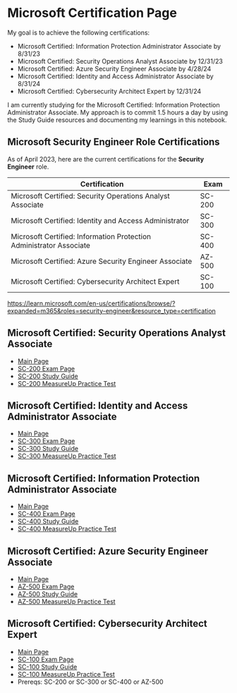 # Microsoft Certification Page
My goal is to achieve the following certifications:
- Microsoft Certified: Information Protection Administrator Associate by 8/31/23
- Microsoft Certified: Security Operations Analyst Associate by 12/31/23
- Microsoft Certified: Azure Security Engineer Associate by 4/28/24
- Microsoft Certified: Identity and Access Administrator Associate by 8/31/24
- Microsoft Certified: Cybersecurity Architect Expert by 12/31/24

I am currently studying for the Microsoft Certified: Information Protection Administrator Associate. My approach is to commit 1.5 hours a day by using the Study Guide resources and documenting my learnings in this notebook.  

## Microsoft Security Engineer Role Certifications
As of April 2023, here are the current certifications for the **Security Engineer** role.

| Certification | Exam |
| - | - |
| Microsoft Certified: Security Operations Analyst Associate | SC-200
| Microsoft Certified: Identity and Access Administrator | SC-300
| Microsoft Certified: Information Protection Administrator Associate | SC-400
| Microsoft Certified: Azure Security Engineer Associate | AZ-500
| Microsoft Certified: Cybersecurity Architect Expert | SC-100

https://learn.microsoft.com/en-us/certifications/browse/?expanded=m365&roles=security-engineer&resource_type=certification

## Microsoft Certified: Security Operations Analyst Associate
- [Main Page](https://learn.microsoft.com/en-us/certifications/security-operations-analyst/)
- [SC-200 Exam Page](https://learn.microsoft.com/en-us/certifications/exams/sc-200/)
- [SC-200 Study Guide](https://learn.microsoft.com/en-us/certifications/resources/study-guides/SC-200)
- [SC-200 MeasureUp Practice Test](https://www.measureup.com/microsoft-practice-test-sc-200-microsoft-security-operations-analyst.html)

## Microsoft Certified: Identity and Access Administrator Associate
- [Main Page](https://learn.microsoft.com/en-us/certifications/identity-and-access-administrator/?source=learn#certification-exams)
- [SC-300 Exam Page](https://learn.microsoft.com/en-us/certifications/exams/sc-300)
- [SC-300 Study Guide](https://learn.microsoft.com/en-us/certifications/resources/study-guides/sc-300)
- [SC-300 MeasureUp Practice Test](https://www.measureup.com/microsoft-practice-test-sc-300-microsoft-identity-and-access-administrator.html)

## Microsoft Certified: Information Protection Administrator Associate
- [Main Page](https://learn.microsoft.com/en-us/certifications/information-protection-administrator/)
- [SC-400 Exam Page](https://learn.microsoft.com/en-us/certifications/exams/sc-400)
- [SC-400 Study Guide](https://learn.microsoft.com/en-us/certifications/resources/study-guides/sc-400)
- [SC-400 MeasureUp Practice Test](https://www.measureup.com/microsoft-practice-test-sc-400-microsoft-information-protection-administrator.html)

## Microsoft Certified: Azure Security Engineer Associate
- [Main Page](https://learn.microsoft.com/en-us/certifications/azure-security-engineer/)
- [AZ-500 Exam Page](https://learn.microsoft.com/en-us/certifications/exams/az-500/)
- [AZ-500 Study Guide](https://learn.microsoft.com/en-us/certifications/resources/study-guides/az-500)
- [AZ-500 MeasureUp Practice Test](https://www.measureup.com/microsoft-practice-test-az-500-microsoft-azure-security-technologies.html)

## Microsoft Certified: Cybersecurity Architect Expert
- [Main Page](https://learn.microsoft.com/en-us/certifications/cybersecurity-architect-expert/)
- [SC-100 Exam Page](https://learn.microsoft.com/en-us/certifications/exams/sc-100)
- [SC-100 Study Guide](https://learn.microsoft.com/en-us/certifications/resources/study-guides/sc-100)
- [SC-100 MeasureUp Practice Test](https://www.measureup.com/microsoft-practice-test-sc-100-cybersecurity-architect-grc.html)
- Prereqs: SC-200 or SC-300 or SC-400 or AZ-500
